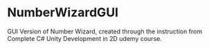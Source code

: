 # NumberWizardGUI
GUI Version of Number Wizard, created through the instruction from Complete C# Unity Development in 2D udemy course.
